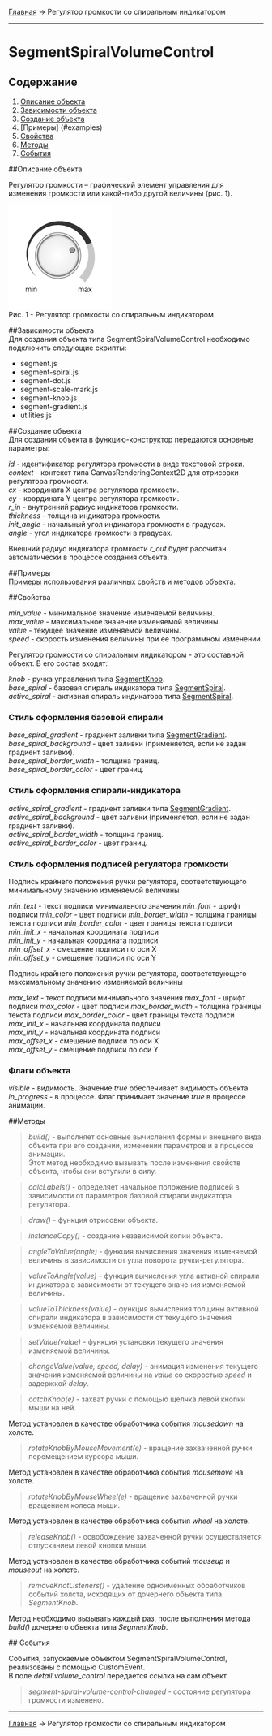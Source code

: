 <a href="../../readme.ru.html">Главная</a> → Регулятор громкости со спиральным индикатором  

***

# SegmentSpiralVolumeControl

## Содержание
1. [Описание объекта](#description)  
2. [Зависимости объекта](#dependencies)  
3. [Создание объекта](#constructor)  
4. [Примеры] (#examples)  
5. [Свойства](#properties)  
6. [Методы](#methods)  
7. [События](#events)  

##<a id="description"></a>Описание объекта

Регулятор громкости – графический элемент управления для изменения громкости или какой-либо другой величины (рис. 1).  

![SegmentSpiralVolumeControl](../../docs/images/segment_spiral_volume_control.png)  
Рис. 1 - Регулятор громкости со спиральным индикатором

##<a id="dependencies"></a>Зависимости объекта  
Для создания объекта типа SegmentSpiralVolumeControl необходимо подключить следующие скрипты:  

* segment.js  
* segment-spiral.js  
* segment-dot.js  
* segment-scale-mark.js  
* segment-knob.js  
* segment-gradient.js  
* utilities.js  

##<a id="constructor"></a>Создание объекта  
Для создания объекта в функцию-конструктор передаются основные параметры:   
>
*id* - идентификатор регулятора громкости в виде текстовой строки.  
*context* - контекст типа CanvasRenderingContext2D для отрисовки регулятора громкости.  
*cx* - координата X центра регулятора громкости.  
*cy* - координата Y центра регулятора громкости.  
*r_in* - внутренний радиус индикатора громкости.  
*thickness* - толщина индикатора громкости.  
*init_angle* - начальный угол индикатора громкости в градусах.  
*angle* - угол индикатора громкости в градусах.  

Внешний радиус индикатора громкости *r_out* будет рассчитан автоматически в процессе создания объекта.

##<a id="examples"></a>Примеры  
<a href="../../examples/round-volume-control-examples.html" target="_blank">Примеры</a> использования различных свойств и методов объекта.  

##<a id="properties"></a>Свойства  
>
*min_value* - минимальное значение изменяемой величины.  
*max_value* - максимальное значение изменяемой величины.  
*value* - текущее значение изменяемой величины.  
*speed* - скорость изменения величины при ее программном изменении.  

Регулятор громкости со спиральным индикатором - это составной объект. В его состав входят:  
>
*knob* - ручка управления типа <a href="segment-knob.ru.html">SegmentKnob</a>.  
*base_spiral* - базовая спираль индикатора типа <a href="segment-spiral.ru.html">SegmentSpiral</a>.  
*active_spiral* - активная спираль индикатора типа <a href="segment-spiral.ru.html">SegmentSpiral</a>.  

### Стиль оформления базовой спирали  
>
*base_spiral_gradient* - градиент заливки типа <a href="segment-gradient.ru.html">SegmentGradient</a>.  
*base_spiral_background* - цвет заливки (применяется, если не задан градиент заливки).  
*base_spiral_border_width* - толщина границ.  
*base_spiral_border_color* - цвет границ.  

### Стиль оформления спирали-индикатора  
>
*active_spiral_gradient* - градиент заливки типа <a href="segment-gradient.ru.html">SegmentGradient</a>.  
*active_spiral_background* - цвет заливки (применяется, если не задан градиент заливки).  
*active_spiral_border_width* - толщина границ.  
*active_spiral_border_color* - цвет границ.  

### Стиль оформления подписей регулятора громкости  
Подпись крайнего положения ручки регулятора, соответствующего минимальному значению изменяемой величины
>
*min_text* - текст подписи минимального значения
*min_font* - шрифт подписи
*min_color* - цвет подписи
*min_border_width* - толщина границы текста подписи
*min_border_color* - цвет границы текста подписи  
*min_init_x* - начальная координата подписи  
*min_init_y* - начальная координата подписи  
*min_offset_x* - смещение подписи по оси X  
*min_offset_y* - смещение подписи по оси Y  

Подпись крайнего положения ручки регулятора, соответствующего максимальному значению изменяемой величины
>
*max_text* - текст подписи минимального значения
*max_font* - шрифт подписи
*max_color* - цвет подписи
*max_border_width* - толщина границы текста подписи
*max_border_color* - цвет границы текста подписи  
*max_init_x* - начальная координата подписи  
*max_init_y* - начальная координата подписи  
*max_offset_x* - смещение подписи по оси X  
*max_offset_y* - смещение подписи по оси Y  

### Флаги объекта
>
*visible* - видимость. Значение *true* обеспечивает видимость объекта.  
*in_progress* - в процессе. Флаг принимает значение *true* в процессе анимации.  

##<a id="methods"></a>Методы

> *build()* - выполняет основные вычисления формы и внешнего вида объекта при его создании, изменении параметров и в процессе анимации.  
Этот метод необходимо вызывать после изменения свойств объекта, чтобы они вступили в силу.  

> *calcLabels()* - определяет начальное положение подписей в зависимости от параметров базовой спирали индикатора регулятора.  

> *draw()* - функция отрисовки объекта.  

> *instanceCopy()* - создание независимой копии объекта.  

> *angleToValue(angle)* - функция вычисления значения изменяемой величины в зависимости от угла поворота ручки-регулятора.  

> *valueToAngle(value)* - функция вычисления угла активной спирали индикатора в зависимости от текущего значения изменяемой величины.  

> *valueToThickness(value)* - функция вычисления толщины активной спирали индикатора в зависимости от текущего значения изменяемой величины.  

> *setValue(value)* - функция установки текущего значения изменяемой величины.  

> *changeValue(value, speed, delay)* - анимация изменения текущего значения изменяемой величины на *value* со скоростью *speed* и задержкой *delay*.  

> *catchKnob(e)* - захват ручки с помощью щелчка левой кнопки мыши на ней.  
>>
Метод установлен в качестве обработчика события *mousedown* на холсте.  

> *rotateKnobByMouseMovement(e)* - вращение захваченной ручки перемещением курсора мыши.  
>>
Метод установлен в качестве обработчика события *mousemove* на холсте.  

> *rotateKnobByMouseWheel(e)* - вращение захваченной ручки вращением колеса мыши.  
>>
Метод установлен в качестве обработчика события *wheel* на холсте.  

> *releaseKnob()* - освобождение захваченной ручки осуществляется отпусканием левой кнопки мыши.  
>>
Метод установлен в качестве обработчика событий *mouseup* и *mouseout* на холсте.  

> *removeKnotListeners()* - удаление одноименных обработчиков событий холста, исходящих от дочернего объекта типа *SegmentKnob*.  
>>
Метод необходимо вызывать каждый раз, после выполнения метода *build()* дочернего объекта типа *SegmentKnob*.  

##<a id="events"></a> События

События, запускаемые объектом SegmentSpiralVolumeControl, реализованы с помощью CustomEvent.  
В поле *detail.volume_control* передается ссылка на сам объект.  

> *segment-spiral-volume-control-changed* - состояние регулятора громкости изменено.  

***

<a href="../../readme.ru.html">Главная</a> → Регулятор громкости со спиральным индикатором  
